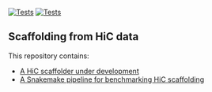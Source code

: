 [![Tests]( https://github.com/knutdrand/bnp_assembly/actions/workflows/tests.yml/badge.svg)](https://github.com/ivargr/knutdrand/actions/workflows/tests.yml)
[![Tests]( https://github.com/knutdrand/bnp_assembly/actions/workflows/benchmarks.yml/badge.svg)](https://github.com/ivargr/knutdrand/actions/workflows/benchmarks.yml)



## Scaffolding from HiC data

This repository contains:

* [A HiC scaffolder under development](bnp_assembly/Readme.md)
* [A Snakemake pipeline for benchmarking HiC scaffolding](benchmarking/Readme.md)

